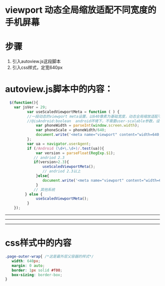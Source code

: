 
# viewport 动态全局缩放适配不同宽度的手机屏幕
# 步骤
1. 引入autoview.js这段脚本
2. 引入css样式，定宽640px

# autoview.js脚本中的内容：
  ``` javascript  
    $(function(){
      var jsVer = 29;
            var useScaledViewportMeta = function ( ) {
            //一段动态的viewport meta设置，以640像素为基础宽度，动态全局缩放适配不同宽度的浏览器屏幕
            //@isAndroid:boolean  android环境下，不需要user-scalable参数，设置了反而引发了scale的失效
                var phoneWidth = parseInt(window.screen.width);
                var phoneScale = phoneWidth/640;
                document.write('<meta name="viewport" content="width=640, user-scalable=no,           target-densitydpi=device-dpi,minimum-scale='+phoneScale+',maximum-scale='+phoneScale+'">');
            };
            var ua = navigator.userAgent;
            if (/Android (\d+\.\d+)/.test(ua)){
                var version = parseFloat(RegExp.$1);
               // andriod 2.3
               if(version>2.3){
                   useScaledViewportMeta();
                   // andriod 2.3以上
                }else{
                   document.write('<meta name="viewport" content="width=640, target-densitydpi=device-dpi">');
                }
               // 其他系统
           } else {
                useScaledViewportMeta();
            }
      });
  ```      

*****************************
*****************************
*****************************
# css样式中的内容
``` css
.page-outer-wrap{ /*这是最外层父容器的样式*/
   width: 640px;
   margin: 0 auto;
   border: 1px solid #f00;
   box-sizing: border-box;
}
```
